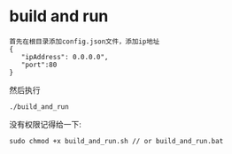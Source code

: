 # build and run

```
首先在根目录添加config.json文件，添加ip地址
{
   "ipAddress": 0.0.0.0",
   "port":80
}
```
然后执行
```
./build_and_run
```
没有权限记得给一下:
```
sudo chmod +x build_and_run.sh // or build_and_run.bat
```
